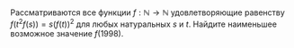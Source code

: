 Рассматриваются все функции $f:\mathbb{N}\to \mathbb{N}$ удовлетворяющие равенству $f\left( {{t}^{2}}f\left( s \right) \right)=s{{\left( f\left( t \right) \right)}^{2}}$ для любых натуральных $s$ и $t$. Найдите наименьшее возможное значение $f\left( 1998 \right)$.